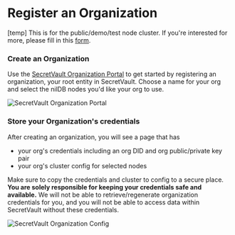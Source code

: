 # Register an Organization

[temp] This is for the public/demo/test node cluster. If you're interested for more, please fill in this [form](https://forms.gle/Um3xLwMKyKPyAP9i6).

### Create an Organization

Use the [SecretVault Organization Portal](https://secret-vault-registration.replit.app/) to get started by registering an organization, your root entity in SecretVault. Choose a name for your org and select the nilDB nodes you'd like your org to use.

![SecretVault Organization Portal](/img/sv-org-portal.png)

### Store your Organization's credentials

After creating an organization, you will see a page that has

- your org's credentials including an org DID and org public/private key pair
- your org's cluster config for selected nodes

Make sure to copy the credentials and cluster to config to a secure place. **You are solely responsible for keeping your credentials safe and available.** We will not be able to retrieve/regenerate organization credentials for you, and you will not be able to access data within SecretVault without these credentials.

![SecretVault Organization Config](/img/sv-org-config.png)
